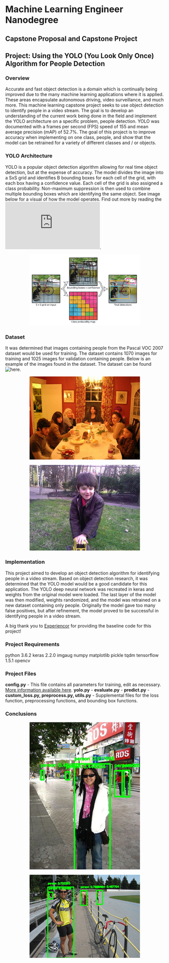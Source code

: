 # Machine Learning Engineer Nanodegree
## Capstone Proposal and Capstone Project
## Project: Using the YOLO (You Look Only Once) Algorithm for People Detection

### Overview

Accurate and fast object detection is a domain which is continually being improved due to the many machine learning applications where it is applied. These areas encapsulate autonomous driving, video surveillance, and much more. This machine learning capstone project seeks to use object detection to identify people in a video stream. The goal is to develop an understanding of the current work being done in the field and implement the YOLO architecture on a specific problem, people detection. YOLO was documented with a frames per second (FPS) speed of 155 and mean average precision (mAP) of 52.7%. The goal of this project is to improve accuracy when implementing on one class, people, and show that the model can be retrained for a variety of different classes and / or objects. 

### YOLO Architecture

YOLO is a popular object detection algorithm allowing for real time object detection, but at the expense of accuracy. The model divides the image into a SxS grid and identifies B bounding boxes for each cell of the grid, with each box having a confidence value. Each cell of the grid is also assigned a class probability. Non-maximum suppression is then used to combine multiple bounding boxes which are identifying the same object. See image below for a visual of how the model operates. Find out more by reading the ![paper](https://arxiv.org/pdf/1506.02640.pdf).

<p align="center">
  <img src="report-images/yolo.png" width="350">
</p>

### Dataset

It was determined that images containing people from the Pascal VOC 2007 dataset would be used for training. The dataset contains 1070 images for training and 1025 images for validation containing people. Below is an example of the images found in the dataset. The dataset can be found ![here](https://pjreddie.com/projects/pascal-voc-dataset-mirror/).

<p align="center">
  <img src="report-images/trainex1.jpg" width="350">
</p>
<p align="center">
  <img src="report-images/trainex2.jpg" width="350">
</p>

### Implementation

This project aimed to develop an object detection algorithm for identifying people in a video stream. Based on object detection research, it was determined that the YOLO model would be a good candidate for this application. The YOLO deep neural network was recreated in keras and weights from the original model were loaded. The last layer of the model was then modified, weights randomized, and the model was retrained on a new dataset containing only people. Originally the model gave too many false positives, but after refinement, the model proved to be successful in identifying people in a video stream. 

A big thank you to [Experiencor](https://github.com/experiencor/keras-yolo2) for providing the baseline code for this project!

### Project Requirements

python 3.6.2
keras 2.2.0
imgaug
numpy
matplotlib
pickle
tqdm
tensorflow 1.5.1
opencv

### Project Files

**config.py** - This file contains all parameters for training, edit as necessary. [More information available here](https://github.com/experiencor/keras-yolo2).
**yolo.py** - 
**evaluate.py** - 
**predict.py** - 
**custom_loss.py, preprocess.py, utils.py** - Supplemental files for the loss function, preprocessing functions, and bounding box functions.

### Conclusions

<p align="center">
  <img src="report-images/predict1.jpg" width="350">
</p>
<p align="center">
  <img src="report-images/predict2.jpg" width="350">
</p>